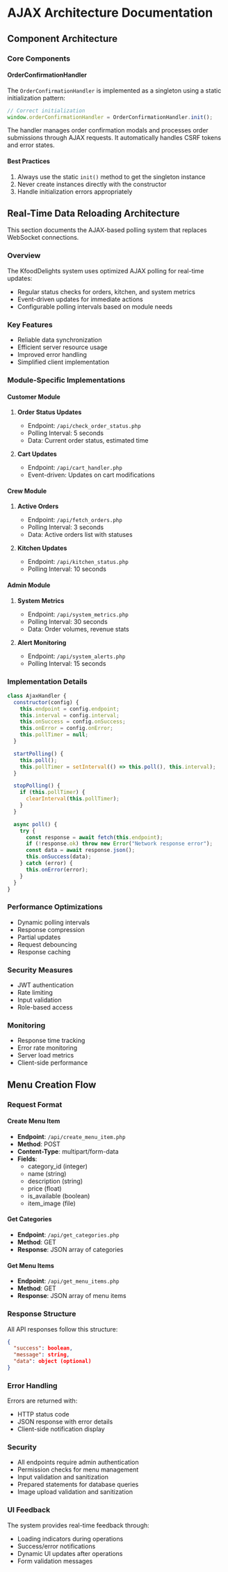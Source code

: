 # AJAX Architecture Documentation

## Component Architecture

### Core Components

#### OrderConfirmationHandler

The `OrderConfirmationHandler` is implemented as a singleton using a static initialization pattern:

```javascript
// Correct initialization
window.orderConfirmationHandler = OrderConfirmationHandler.init();
```

The handler manages order confirmation modals and processes order submissions through AJAX requests. It automatically handles CSRF tokens and error states.

#### Best Practices

1. Always use the static `init()` method to get the singleton instance
2. Never create instances directly with the constructor
3. Handle initialization errors appropriately

## Real-Time Data Reloading Architecture

This section documents the AJAX-based polling system that replaces WebSocket connections.

### Overview

The KfoodDelights system uses optimized AJAX polling for real-time updates:

- Regular status checks for orders, kitchen, and system metrics
- Event-driven updates for immediate actions
- Configurable polling intervals based on module needs

### Key Features

- Reliable data synchronization
- Efficient server resource usage
- Improved error handling
- Simplified client implementation

### Module-Specific Implementations

#### Customer Module

1. **Order Status Updates**

   - Endpoint: `/api/check_order_status.php`
   - Polling Interval: 5 seconds
   - Data: Current order status, estimated time

2. **Cart Updates**
   - Endpoint: `/api/cart_handler.php`
   - Event-driven: Updates on cart modifications

#### Crew Module

1. **Active Orders**

   - Endpoint: `/api/fetch_orders.php`
   - Polling Interval: 3 seconds
   - Data: Active orders list with statuses

2. **Kitchen Updates**
   - Endpoint: `/api/kitchen_status.php`
   - Polling Interval: 10 seconds

#### Admin Module

1. **System Metrics**

   - Endpoint: `/api/system_metrics.php`
   - Polling Interval: 30 seconds
   - Data: Order volumes, revenue stats

2. **Alert Monitoring**
   - Endpoint: `/api/system_alerts.php`
   - Polling Interval: 15 seconds

### Implementation Details

```javascript
class AjaxHandler {
  constructor(config) {
    this.endpoint = config.endpoint;
    this.interval = config.interval;
    this.onSuccess = config.onSuccess;
    this.onError = config.onError;
    this.pollTimer = null;
  }

  startPolling() {
    this.poll();
    this.pollTimer = setInterval(() => this.poll(), this.interval);
  }

  stopPolling() {
    if (this.pollTimer) {
      clearInterval(this.pollTimer);
    }
  }

  async poll() {
    try {
      const response = await fetch(this.endpoint);
      if (!response.ok) throw new Error("Network response error");
      const data = await response.json();
      this.onSuccess(data);
    } catch (error) {
      this.onError(error);
    }
  }
}
```

### Performance Optimizations

- Dynamic polling intervals
- Response compression
- Partial updates
- Request debouncing
- Response caching

### Security Measures

- JWT authentication
- Rate limiting
- Input validation
- Role-based access

### Monitoring

- Response time tracking
- Error rate monitoring
- Server load metrics
- Client-side performance

## Menu Creation Flow

### Request Format

#### Create Menu Item

- **Endpoint**: `/api/create_menu_item.php`
- **Method**: POST
- **Content-Type**: multipart/form-data
- **Fields**:
  - category_id (integer)
  - name (string)
  - description (string)
  - price (float)
  - is_available (boolean)
  - item_image (file)

#### Get Categories

- **Endpoint**: `/api/get_categories.php`
- **Method**: GET
- **Response**: JSON array of categories

#### Get Menu Items

- **Endpoint**: `/api/get_menu_items.php`
- **Method**: GET
- **Response**: JSON array of menu items

### Response Structure

All API responses follow this structure:

```json
{
  "success": boolean,
  "message": string,
  "data": object (optional)
}
```

### Error Handling

Errors are returned with:

- HTTP status code
- JSON response with error details
- Client-side notification display

### Security

- All endpoints require admin authentication
- Permission checks for menu management
- Input validation and sanitization
- Prepared statements for database queries
- Image upload validation and sanitization

### UI Feedback

The system provides real-time feedback through:

- Loading indicators during operations
- Success/error notifications
- Dynamic UI updates after operations
- Form validation messages
